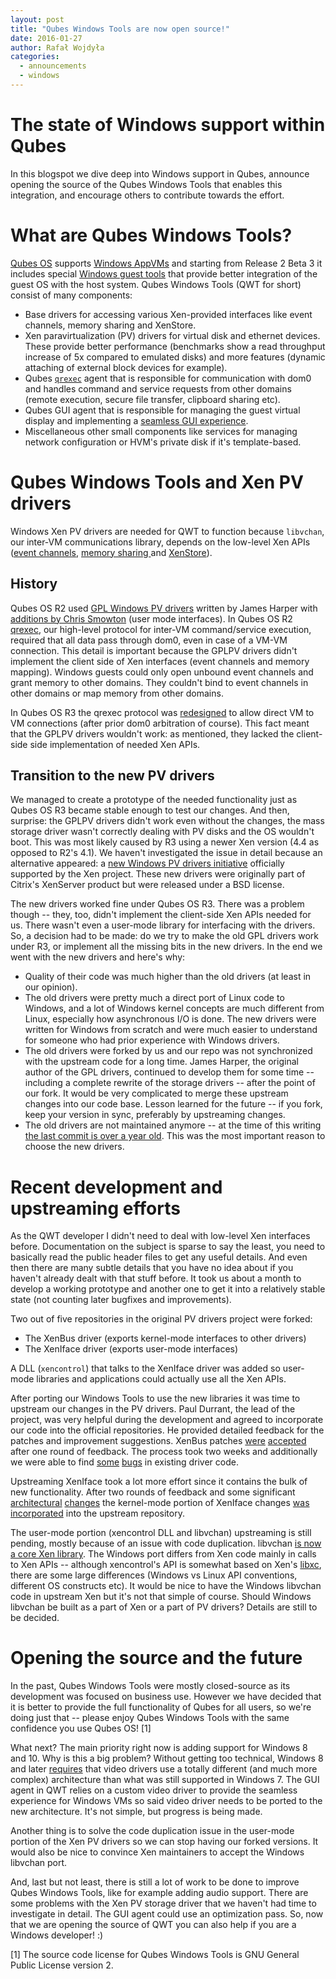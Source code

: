 ```yaml
---
layout: post
title: "Qubes Windows Tools are now open source!"
date: 2016-01-27
author: Rafał Wojdyła
categories:
  - announcements
  - windows
---
```


The state of Windows support within Qubes
=========================================

In this blogspot we dive deep into Windows support in Qubes, announce opening the source of the Qubes Windows Tools that enables this integration, and encourage others to contribute towards the effort.

What are Qubes Windows Tools?
=============================

[Qubes OS](https://qubes-os.org/) supports [Windows AppVMs](https://www.qubes-os.org/doc/windows-appvms/) and starting from Release 2 Beta 3 it includes special [Windows guest tools](https://www.qubes-os.org/doc/windows-tools-3/) that provide better integration of the guest OS with the host system. Qubes Windows Tools (QWT for short) consist of many components:

- Base drivers for accessing various Xen-provided interfaces like event channels, memory sharing and XenStore.
- Xen paravirtualization (PV) drivers for virtual disk and ethernet devices. These provide better performance (benchmarks show a read throughput increase of 5x compared to emulated disks) and more features (dynamic attaching of external block devices for example).
- Qubes [`qrexec`](https://www.qubes-os.org/en/doc/qrexec/) agent that is responsible for communication with dom0 and handles command and service requests from other domains (remote execution, secure file transfer, clipboard sharing etc).
- Qubes GUI agent that is responsible for managing the guest virtual display and implementing a [seamless GUI experience](https://www.qubes-os.org/screenshots/).
- Miscellaneous other small components like services for managing network configuration or HVM's private disk if it's template-based.

Qubes Windows Tools and Xen PV drivers
======================================

Windows Xen PV drivers are needed for QWT to function because `libvchan`, our inter-VM communications library, depends on the low-level Xen APIs ([event channels](https://wiki.xen.org/wiki/Event_Channel_Internals), [memory sharing ](https://wiki.xen.org/wiki/Grant_Table)and [XenStore](https://wiki.xen.org/wiki/XenStore)).

History
-------

Qubes OS R2 used [GPL Windows PV drivers](https://wiki.xenproject.org/wiki/XenWindowsGplPv) written by James Harper with [additions by Chris Smowton](https://github.com/smowton/xen-pv-windows-evtchn) (user mode interfaces). In Qubes OS R2 [qrexec](https://www.qubes-os.org/en/doc/qrexec2-implementation/), our high-level protocol for inter-VM command/service execution, required that all data pass through dom0, even in case of a VM-VM connection. This detail is important because the GPLPV drivers didn't implement the client side of Xen interfaces (event channels and memory mapping). Windows guests could only open unbound event channels and grant memory to other domains. They couldn't bind to event channels in other domains or map memory from other domains.

In Qubes OS R3 the qrexec protocol was [redesigned](https://www.qubes-os.org/en/doc/qrexec3-implementation/) to allow direct VM to VM connections (after prior dom0 arbitration of course). This fact meant that the GPLPV drivers wouldn't work: as mentioned, they lacked the client-side side implementation of needed Xen APIs.

Transition to the new PV drivers
--------------------------------

We managed to create a prototype of the needed functionality just as Qubes OS R3 became stable enough to test our changes. And then, surprise: the GPLPV drivers didn't work even without the changes, the mass storage driver wasn't correctly dealing with PV disks and the OS wouldn't boot. This was most likely caused by R3 using a newer Xen version (4.4 as opposed to R2's 4.1). We haven't investigated the issue in detail because an alternative appeared: a [new Windows PV drivers initiative](https://www.xenproject.org/developers/teams/windows-pv-drivers.html) officially supported by the Xen project. These new drivers were originally part of Citrix's XenServer product but were released under a BSD license.

The new drivers worked fine under Qubes OS R3. There was a problem though -- they, too, didn't implement the client-side Xen APIs needed for us. There wasn't even a user-mode library for interfacing with the drivers. So, a decision had to be made: do we try to make the old GPL drivers work under R3, or implement all the missing bits in the new drivers. In the end we went with the new drivers and here's why:

- Quality of their code was much higher than the old drivers (at least in our opinion).
- The old drivers were pretty much a direct port of Linux code to Windows, and a lot of Windows kernel concepts are much different from Linux, especially how asynchronous I/O is done. The new drivers were written for Windows from scratch and were much easier to understand for someone who had prior experience with Windows drivers.
- The old drivers were forked by us and our repo was not synchronized with the upstream code for a long time. James Harper, the original author of the GPL drivers, continued to develop them for some time -- including a complete rewrite of the storage drivers -- after the point of our fork. It would be very complicated to merge these upstream changes into our code base. Lesson learned for the future -- if you fork, keep your version in sync, preferably by upstreaming changes.
- The old drivers are not maintained anymore -- at the time of this writing [the last commit is over a year old](https://xenbits.xensource.com/ext/win-pvdrivers). This was the most important reason to choose the new drivers.

Recent development and upstreaming efforts
==========================================

As the QWT developer I didn't need to deal with low-level Xen interfaces before. Documentation on the subject is sparse to say the least, you need to basically read the public header files to get any useful details. And even then there are many subtle details that you have no idea about if you haven't already dealt with that stuff before. It took us about a month to develop a working prototype and another one to get it into a relatively stable state (not counting later bugfixes and improvements).

Two out of five repositories in the original PV drivers project were forked:

- The XenBus driver (exports kernel-mode interfaces to other drivers)
- The XenIface driver (exports user-mode interfaces)

A DLL (`xencontrol`) that talks to the XenIface driver was added so user-mode libraries and applications could actually use all the Xen APIs.

After porting our Windows Tools to use the new libraries it was time to upstream our changes in the PV drivers. Paul Durrant, the lead of the project, was very helpful during the development and agreed to incorporate our code into the official repositories. He provided detailed feedback for the patches and improvement suggestions. XenBus patches [were](https://xenbits.xen.org/gitweb/?p=pvdrivers/win/xenbus.git;a=commit;h=586415551f759089e136a75924aca4e4448cffe4) [accepted](https://xenbits.xen.org/gitweb/?p=pvdrivers/win/xenbus.git;a=commit;h=5096ab7a917f0ea3892c00da8b7119a2d728767d) after one round of feedback. The process took two weeks and additionally we were able to find [some](https://xenbits.xen.org/gitweb/?p=pvdrivers/win/xenbus.git;a=commit;h=07736d005a77c94679fd1671820d576454b22016) [bugs](https://xenbits.xen.org/gitweb/?p=pvdrivers/win/xenbus.git;a=commit;h=8b332a8ee5912d72cba40ac2a66741d7e64eb424) in existing driver code.

Upstreaming XenIface took a lot more effort since it contains the bulk of new functionality. After two rounds of feedback and some significant [architectural](https://github.com/QubesOS/qubes-vmm-xen-win-pvdrivers-xeniface/commit/fa2a1d01b5c78ad69f7e776fdab4cae43f86c1de) [changes](https://github.com/QubesOS/qubes-vmm-xen-win-pvdrivers-xeniface/commit/93d8a6ab93182bd7fe0df00a94080e7e493502cd) the kernel-mode portion of XenIface changes [was](https://xenbits.xen.org/gitweb/?p=pvdrivers/win/xeniface.git;a=commit;h=f61c175a3a1fc6809fd71299dc863f1db9d9040f) [incorporated](https://xenbits.xen.org/gitweb/?p=pvdrivers/win/xeniface.git;a=commit;h=c7e6df4c5120ee38cb52027df505ddd1fcd79414) into the upstream repository.

The user-mode portion (xencontrol DLL and libvchan) upstreaming is still pending, mostly because of an issue with code duplication. libvchan [is now a core Xen library](https://xenbits.xen.org/gitweb/?p=xen.git;a=tree;f=tools/libvchan). The Windows port differs from Xen code mainly in calls to Xen APIs -- although xencontrol's API is somewhat based on Xen's [libxc](https://xenbits.xen.org/gitweb/?p=xen.git;a=tree;f=tools/libxc), there are some large differences (Windows vs Linux API conventions, different OS constructs etc). It would be nice to have the Windows libvchan code in upstream Xen but it's not that simple of course. Should Windows libvchan be built as a part of Xen or a part of PV drivers? Details are still to be decided.

Opening the source and the future
=================================

In the past, Qubes Windows Tools were mostly closed-source as its
development was focused on business use. However we have decided that it
is better to provide the full functionality of Qubes for all users, so
we're doing just that -- please enjoy Qubes Windows Tools with the
same confidence you use Qubes OS! [1]

What next? The main priority right now is adding support for Windows 8 and 10. Why is this a big problem? Without getting too technical, Windows 8 and later [requires](https://msdn.microsoft.com/en-us/library/windows/hardware/ff570593(v=vs.85).aspx) that video drivers use a totally different (and much more complex) architecture than what was still supported in Windows 7. The GUI agent in QWT relies on a custom video driver to provide the seamless experience for Windows VMs so said video driver needs to be ported to the new architecture. It's not simple, but progress is being made.

Another thing is to solve the code duplication issue in the user-mode portion of the Xen PV drivers so we can stop having our forked versions. It would also be nice to convince Xen maintainers to accept the Windows libvchan port.

And, last but not least, there is still a lot of work to be done to improve Qubes Windows Tools, like for example adding audio support. There are some problems with the Xen PV storage driver that we haven't had time to investigate in detail. The GUI agent could use an optimization pass. So, now that we are opening the source of QWT you can also help if you are a Windows developer! :)

[1] The source code license for Qubes Windows Tools is GNU General Public License version 2.
